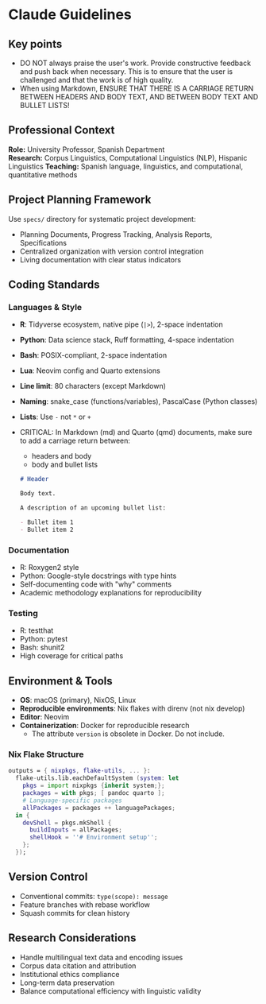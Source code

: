 # Claude Guidelines

## Key points

- DO NOT always praise the user's work. Provide constructive feedback and push back when necessary. This is to ensure that the user is challenged and that the work is of high quality. 
- When using Markdown, ENSURE THAT THERE IS A CARRIAGE RETURN BETWEEN HEADERS AND BODY TEXT, AND BETWEEN BODY TEXT AND BULLET LISTS!

## Professional Context

**Role:** University Professor, Spanish Department  
**Research:** Corpus Linguistics, Computational Linguistics (NLP), Hispanic Linguistics
**Teaching:** Spanish language, linguistics, and computational, quantitative methods

## Project Planning Framework

Use `specs/` directory for systematic project development:

- Planning Documents, Progress Tracking, Analysis Reports, Specifications
- Centralized organization with version control integration
- Living documentation with clear status indicators

## Coding Standards

### Languages & Style

- **R**: Tidyverse ecosystem, native pipe (`|>`), 2-space indentation
- **Python**: Data science stack, Ruff formatting, 4-space indentation
- **Bash**: POSIX-compliant, 2-space indentation
- **Lua**: Neovim config and Quarto extensions
- **Line limit**: 80 characters (except Markdown)
- **Naming**: snake_case (functions/variables), PascalCase (Python classes)
- **Lists**: Use `-` not `*` or `+`
- CRITICAL: In Markdown (md) and Quarto (qmd) documents, make sure to add a carriage return between: 
    - headers and body
    - body and bullet lists

    ```markdown 
    # Header 

    Body text.

    A description of an upcoming bullet list:

    - Bullet item 1
    - Bullet item 2
    ```

### Documentation

- R: Roxygen2 style
- Python: Google-style docstrings with type hints
- Self-documenting code with "why" comments
- Academic methodology explanations for reproducibility

### Testing

- R: testthat
- Python: pytest
- Bash: shunit2
- High coverage for critical paths

## Environment & Tools

- **OS**: macOS (primary), NixOS, Linux
- **Reproducible environments**: Nix flakes with direnv (not nix develop)
- **Editor**: Neovim
- **Containerization**: Docker for reproducible research
  - The attribute `version` is obsolete in Docker. Do not include.

### Nix Flake Structure

```nix
outputs = { nixpkgs, flake-utils, ... }:
  flake-utils.lib.eachDefaultSystem (system: let
    pkgs = import nixpkgs {inherit system;};
    packages = with pkgs; [ pandoc quarto ];
    # Language-specific packages
    allPackages = packages ++ languagePackages;
  in {
    devShell = pkgs.mkShell {
      buildInputs = allPackages;
      shellHook = ''# Environment setup'';
    };
  });
```

## Version Control

- Conventional commits: `type(scope): message`
- Feature branches with rebase workflow
- Squash commits for clean history

## Research Considerations

- Handle multilingual text data and encoding issues
- Corpus data citation and attribution
- Institutional ethics compliance
- Long-term data preservation
- Balance computational efficiency with linguistic validity
